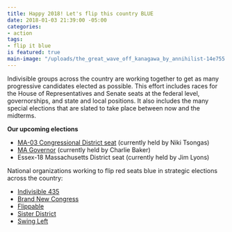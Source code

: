```yaml
---
title: Happy 2018! Let's flip this country BLUE
date: 2018-01-03 21:39:00 -05:00
categories:
- action
tags:
- flip it blue
is featured: true
main-image: "/uploads/the_great_wave_off_kanagawa_by_annihilist-14e755.jpg"
---
```


Indivisible groups across the country are working together to get as many progressive candidates elected as possible. This effort includes races for the House of Representatives and Senate seats at the federal level, governorships, and state and local positions. It also includes the many special elections that are slated to take place between now and the midterms.

**Our upcoming elections**
* [MA-03 Congressional District seat](http://indivisibleandoverma.com/issues/election-ma-03-congressional-district-seat.html) (currently held by Niki Tsongas)
* [MA Governor](http://indivisibleandoverma.com/issues/election-ma-governor) (currently held by Charlie Baker)
* Essex-18 Massachusetts District seat (currently held by Jim Lyons)

National organizations working to flip red seats blue in strategic elections across the country: 
* [Indivisible 435](https://indivisible435.org/)
* [Brand New Congress](https://brandnewcongress.org/)
* [Flippable](https://www.flippable.org/)
* [Sister District](https://www.sisterdistrict.com/)
* [Swing Left](https://swingleft.org/)
